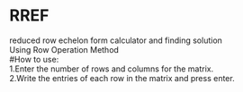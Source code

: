 # RREF <br>
reduced row echelon form calculator and finding solution  <br>
Using Row Operation Method <br>
#How to use:  <br>
1.Enter the number of rows and columns for the matrix. <br>
2.Write the entries of each row in the matrix and press enter. <br>
